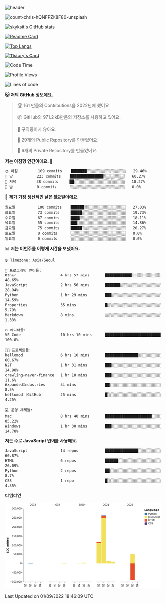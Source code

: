 <!-- Header -->
![header](https://capsule-render.vercel.app/api?type=waving&color=auto&text=Hi%20there👋&textBg=true&animation=twinkling&fontSize=40)

<!-- title image -->
![count-chris-hQNFPZK8F80-unsplash](https://user-images.githubusercontent.com/20593462/186829883-69329c21-f07c-49b2-a545-bfd851b7c943.jpg)

<!-- github stats -->
![skyksit's GitHub stats](https://github-readme-stats.vercel.app/api?username=skyksit&show_icons=true&theme=radical)

[![Readme Card](https://github-readme-stats.vercel.app/api/pin/?username=skyksit&repo=react-native-todo-app-tdd&theme=radical)](https://github.com/skyksit/react-native-todo-app-tdd)

[![Top Langs](https://github-readme-stats.vercel.app/api/top-langs/?username=skyksit&layout=compact&theme=radical)](https://github.com/skyksit/)

[![Tistory's Card](https://github-readme-tistory-card.vercel.app/api/badge?name=skyksit&theme=kakao)](https://github.com/skyksit/)

<!--START_SECTION:waka-->
![Code Time](http://img.shields.io/badge/Code%20Time-10%20hrs%2010%20mins-blue)

![Profile Views](http://img.shields.io/badge/Profile%20Views-86-blue)

![Lines of code](https://img.shields.io/badge/%EC%A0%80%EB%8A%94%20%EC%97%AC%ED%83%9C%EA%B9%8C%EC%A7%80%20-371%20Thousand%20%EC%A4%84%EC%9D%98%20%EC%BD%94%EB%93%9C%EB%A5%BC%20%EC%9E%91%EC%84%B1%ED%96%88%EC%96%B4%EC%9A%94.-blue)

**🐱 저의 GitHub 정보에요.** 

> 🏆 161 만큼의 Contributions을 2022년에 했어요
 > 
> 📦 GitHub의 971.2 kB만큼의 저장소를 사용하고 있어요. 
 > 
> 🚫 구직중이지 않아요.
 > 
> 📜 29개의 Public Repository를 만들었어요. 
 > 
> 🔑 6개의 Private Repository를 만들었어요.  
 > 
**저는 아침형 인간이에요. 🐤** 

```text
🌞 아침         109 commits    ███████░░░░░░░░░░░░░░░░░░   29.46% 
🌆 낮　         223 commits    ███████████████░░░░░░░░░░   60.27% 
🌃 저녁         38 commits     ██░░░░░░░░░░░░░░░░░░░░░░░   10.27% 
🌙 밤　         0 commits      ░░░░░░░░░░░░░░░░░░░░░░░░░   0.0%

```
📅 **제가 가장 생산적인 날은 월요일이에요.** 

```text
월요일          100 commits    ██████░░░░░░░░░░░░░░░░░░░   27.03% 
화요일          73 commits     █████░░░░░░░░░░░░░░░░░░░░   19.73% 
수요일          67 commits     ████░░░░░░░░░░░░░░░░░░░░░   18.11% 
목요일          55 commits     ███░░░░░░░░░░░░░░░░░░░░░░   14.86% 
금요일          75 commits     █████░░░░░░░░░░░░░░░░░░░░   20.27% 
토요일          0 commits      ░░░░░░░░░░░░░░░░░░░░░░░░░   0.0% 
일요일          0 commits      ░░░░░░░░░░░░░░░░░░░░░░░░░   0.0%

```


📊 **저는 이번주를 이렇게 시간을 보냈어요.** 

```text
⌚︎ Timezone: Asia/Seoul

💬 프로그래밍 언어들: 
Other                    4 hrs 57 mins       ████████████░░░░░░░░░░░░░   48.65% 
JavaScript               2 hrs 56 mins       ███████░░░░░░░░░░░░░░░░░░   28.94% 
Python                   1 hr 29 mins        ███░░░░░░░░░░░░░░░░░░░░░░   14.59% 
Properties               35 mins             █░░░░░░░░░░░░░░░░░░░░░░░░   5.79% 
Markdown                 8 mins              ░░░░░░░░░░░░░░░░░░░░░░░░░   1.33%

🔥 에디터들: 
VS Code                  10 hrs 10 mins      █████████████████████████   100.0%

🐱‍💻 프로젝트들: 
hellomod                 6 hrs 10 mins       ███████████████░░░░░░░░░░   60.67% 
N2T                      1 hr 31 mins        ███░░░░░░░░░░░░░░░░░░░░░░   14.98% 
crawling-naver-finance   1 hr 10 mins        ███░░░░░░░░░░░░░░░░░░░░░░   11.6% 
ExpandedIndustries       51 mins             ██░░░░░░░░░░░░░░░░░░░░░░░   8.5% 
hellomod [GitHub]        25 mins             █░░░░░░░░░░░░░░░░░░░░░░░░   4.25%

💻 운영 체제들: 
Mac                      8 hrs 40 mins       █████████████████████░░░░   85.22% 
Windows                  1 hr 30 mins        ███░░░░░░░░░░░░░░░░░░░░░░   14.78%

```

**저는 주로 JavaScript 언어를 사용해요.** 

```text
JavaScript               14 repos            ███████████████░░░░░░░░░░   60.87% 
HTML                     6 repos             ██████░░░░░░░░░░░░░░░░░░░   26.09% 
Python                   2 repos             ██░░░░░░░░░░░░░░░░░░░░░░░   8.7% 
CSS                      1 repo              █░░░░░░░░░░░░░░░░░░░░░░░░   4.35%

```


**타임라인**

![Chart not found](https://raw.githubusercontent.com/skyksit/skyksit/main/charts/bar_graph.png) 


 Last Updated on 01/09/2022 18:46:09 UTC
<!--END_SECTION:waka-->

<!--
**skyksit/skyksit** is a ✨ _special_ ✨ repository because its `README.md` (this file) appears on your GitHub profile.

Here are some ideas to get you started:

- 🔭 I’m currently working on ...
- 🌱 I’m currently learning ...
- 👯 I’m looking to collaborate on ...
- 🤔 I’m looking for help with ...
- 💬 Ask me about ...
- 📫 How to reach me: ...
- 😄 Pronouns: ...
- ⚡ Fun fact: ...
-->

